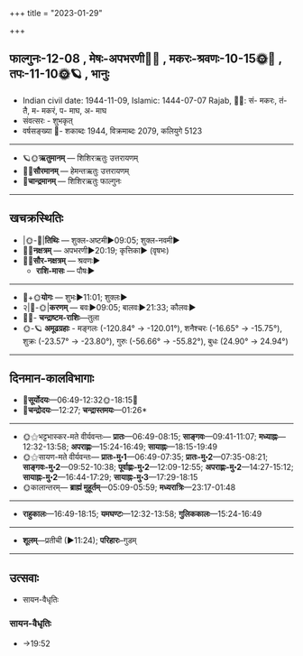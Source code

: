 +++
title = "2023-01-29"

+++
## फाल्गुनः-12-08  ,  मेषः-अपभरणी🌛🌌  ,  मकरः-श्रवणः-10-15🌞🌌  ,  तपः-11-10🌞🪐  ,  भानुः
- Indian civil date: 1944-11-09, Islamic: 1444-07-07 Rajab, 🌌🌞: सं- मकरः, तं- तै, म- मकरं, प- माघ, अ- माघ
- संवत्सरः - शुभकृत्
- वर्षसङ्ख्या 🌛- शकाब्दः 1944, विक्रमाब्दः 2079, कलियुगे 5123
___________________
- 🪐🌞**ऋतुमानम्** — शिशिरऋतुः उत्तरायणम्
- 🌌🌞**सौरमानम्** — हेमन्तऋतुः उत्तरायणम्
- 🌛**चान्द्रमानम्** — शिशिरऋतुः फाल्गुनः
___________________


## खचक्रस्थितिः
- |🌞-🌛|**तिथिः** — शुक्ल-अष्टमी►09:05; शुक्ल-नवमी►  
- 🌌🌛**नक्षत्रम्** — अपभरणी►20:19; कृत्तिका► (वृषभः)  
- 🌌🌞**सौर-नक्षत्रम्** — श्रवणः►  
  - **राशि-मासः** — पौषः► 
___________________
- 🌛+🌞**योगः** — शुभः►11:01; शुक्लः►  
- २|🌛-🌞|**करणम्** — बवः►09:05; बालवः►21:33; कौलवः►  
- 🌌🌛- **चन्द्राष्टम-राशिः**—तुला  
- 🌞-🪐 **अमूढग्रहाः** - मङ्गलः (-120.84° → -120.01°), शनैश्चरः (-16.65° → -15.75°), शुक्रः (-23.57° → -23.80°), गुरुः (-56.66° → -55.82°), बुधः (24.90° → 24.94°)
___________________


## दिनमान-कालविभागाः
- 🌅**सूर्योदयः**—06:49-12:32🌞️-18:15🌇  
- 🌛**चन्द्रोदयः**—12:27; **चन्द्रास्तमयः**—01:26*  
___________________
- 🌞⚝भट्टभास्कर-मते वीर्यवन्तः— **प्रातः**—06:49-08:15; **साङ्गवः**—09:41-11:07; **मध्याह्नः**—12:32-13:58; **अपराह्णः**—15:24-16:49; **सायाह्नः**—18:15-19:49  
- 🌞⚝सायण-मते वीर्यवन्तः— **प्रातः-मु॰1**—06:49-07:35; **प्रातः-मु॰2**—07:35-08:21; **साङ्गवः-मु॰2**—09:52-10:38; **पूर्वाह्णः-मु॰2**—12:09-12:55; **अपराह्णः-मु॰2**—14:27-15:12; **सायाह्नः-मु॰2**—16:44-17:29; **सायाह्नः-मु॰3**—17:29-18:15  
- 🌞कालान्तरम्— **ब्राह्मं मुहूर्तम्**—05:09-05:59; **मध्यरात्रिः**—23:17-01:48  
___________________
- **राहुकालः**—16:49-18:15; **यमघण्टः**—12:32-13:58; **गुलिककालः**—15:24-16:49  
___________________
- **शूलम्**—प्रतीची (►11:24); **परिहारः**–गुडम्  
___________________

## उत्सवाः
- सायन-वैधृतिः
### सायन-वैधृतिः
- →19:52
